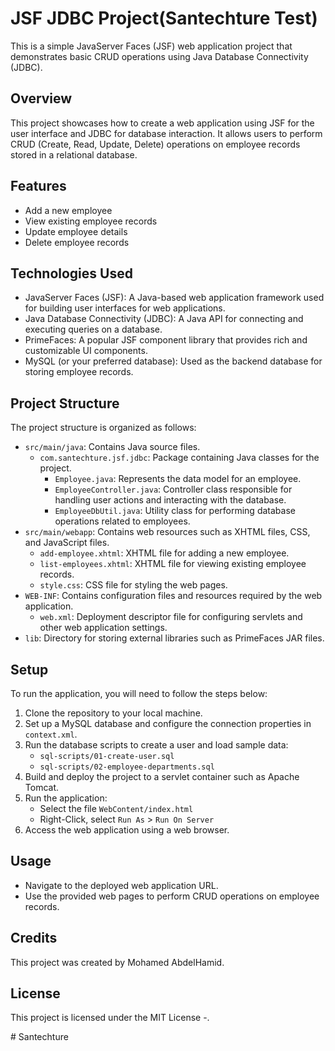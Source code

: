 # JSF JDBC Project(Santechture Test)

This is a simple JavaServer Faces (JSF) web application project that
demonstrates basic CRUD operations using Java Database Connectivity
(JDBC).

## Overview

This project showcases how to create a web application using JSF for the
user interface and JDBC for database interaction. It allows users to
perform CRUD (Create, Read, Update, Delete) operations on employee
records stored in a relational database.

## Features

-   Add a new employee
-   View existing employee records
-   Update employee details
-   Delete employee records

## Technologies Used

-   JavaServer Faces (JSF): A Java-based web application framework used
    for building user interfaces for web applications.
-   Java Database Connectivity (JDBC): A Java API for connecting and
    executing queries on a database.
-   PrimeFaces: A popular JSF component library that provides rich and
    customizable UI components.
-   MySQL (or your preferred database): Used as the backend database for
    storing employee records.

## Project Structure

The project structure is organized as follows:

-   `src/main/java`: Contains Java source files.
    -   `com.santechture.jsf.jdbc`: Package containing Java classes for
        the project.
        -   `Employee.java`: Represents the data model for an employee.
        -   `EmployeeController.java`: Controller class responsible for
            handling user actions and interacting with the database.
        -   `EmployeeDbUtil.java`: Utility class for performing database
            operations related to employees.
-   `src/main/webapp`: Contains web resources such as XHTML files, CSS,
    and JavaScript files.
    -   `add-employee.xhtml`: XHTML file for adding a new employee.
    -   `list-employees.xhtml`: XHTML file for viewing existing employee
        records.
    -   `style.css`: CSS file for styling the web pages.
-   `WEB-INF`: Contains configuration files and resources required by
    the web application.
    -   `web.xml`: Deployment descriptor file for configuring servlets
        and other web application settings.
-   `lib`: Directory for storing external libraries such as PrimeFaces
    JAR files.

## Setup

To run the application, you will need to follow the steps below: 

1. Clone the repository to your local machine.
2. Set up a MySQL database and configure the connection properties in `context.xml`.
3. Run the database scripts to create a user and load sample data:
   - `sql-scripts/01-create-user.sql`
   - `sql-scripts/02-employee-departments.sql`
4. Build and deploy the project to a servlet container such as Apache Tomcat.
5. Run the application:
   - Select the file `WebContent/index.html`
   - Right-Click, select `Run As` > `Run On Server`
6. Access the web application using a web browser.

## Usage

-   Navigate to the deployed web application URL.
-   Use the provided web pages to perform CRUD operations on employee
    records.

## Credits

This project was created by Mohamed AbdelHamid.

## License

This project is licensed under the MIT License -.

\# Santechture
